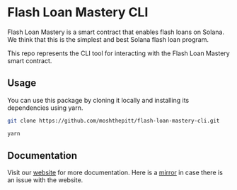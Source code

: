 # Flash Loan Mastery CLI

Flash Loan Mastery is a smart contract that enables flash loans on Solana. We think that this is the simplest and best Solana flash loan program.

This repo represents the CLI tool for interacting with the Flash Loan Mastery smart contract.

## Usage

You can use this package by cloning it locally and installing its dependencies using yarn.

```sh
git clone https://github.com/moshthepitt/flash-loan-mastery-cli.git
```

```sh
yarn
```

## Documentation

Visit our [website](https://flashloanmastery.com/posts/flash-loan-mastery-cli/) for more documentation.  Here is a [mirror](https://github.com/moshthepitt/flash-loan-mastery/blob/master/app/site/src/posts/cli.md) in case there is an issue with the website.
